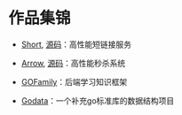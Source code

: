 # 作品集锦

- [Short](http://short.imgoogege.xyz), [源码](https://github.com/googege/short)：高性能短链接服务 

- [Arrow](http://arrow.imgoogege.xyz), [源码](https://github.com/googege/arrow)：高性能秒杀系统 

- [GOFamily](https://github.com/googege/GOFamily)：后端学习知识框架 

- [Godata](https://github.com/googege/godata)：一个补充go标准库的数据结构项目 
